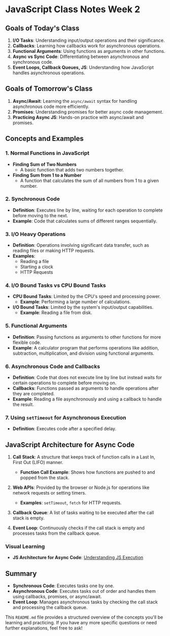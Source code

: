 # JavaScript Class Notes Week 2 

## Goals of Today's Class
1. **I/O Tasks**: Understanding input/output operations and their significance.
2. **Callbacks**: Learning how callbacks work for asynchronous operations.
3. **Functional Arguments**: Using functions as arguments in other functions.
4. **Async vs Sync Code**: Differentiating between asynchronous and synchronous code.
5. **Event Loops, Callback Queues, JS**: Understanding how JavaScript handles asynchronous operations.

## Goals of Tomorrow's Class
1. **Async/Await**: Learning the `async/await` syntax for handling asynchronous code more efficiently.
2. **Promises**: Understanding promises for better async code management.
3. **Practicing Async JS**: Hands-on practice with async/await and promises.

## Concepts and Examples

### 1. Normal Functions in JavaScript
- **Finding Sum of Two Numbers**
  - A basic function that adds two numbers together.
- **Finding Sum from 1 to a Number**
  - A function that calculates the sum of all numbers from 1 to a given number.

### 2. Synchronous Code
- **Definition**: Executes line by line, waiting for each operation to complete before moving to the next.
- **Example**: Code that calculates sums of different ranges sequentially.

### 3. I/O Heavy Operations
- **Definition**: Operations involving significant data transfer, such as reading files or making HTTP requests.
- **Examples**:
  - Reading a file
  - Starting a clock
  - HTTP Requests

### 4. I/O Bound Tasks vs CPU Bound Tasks
- **CPU Bound Tasks**: Limited by the CPU's speed and processing power.
  - **Example**: Performing a large number of calculations.
- **I/O Bound Tasks**: Limited by the system's input/output capabilities.
  - **Example**: Reading a file from disk.

### 5. Functional Arguments
- **Definition**: Passing functions as arguments to other functions for more flexible code.
- **Example**: A calculator program that performs operations like addition, subtraction, multiplication, and division using functional arguments.

### 6. Asynchronous Code and Callbacks
- **Definition**: Code that does not execute line by line but instead waits for certain operations to complete before moving on.
- **Callbacks**: Functions passed as arguments to handle operations after they are completed.
- **Example**: Reading a file asynchronously and using a callback to handle the result.

### 7. Using `setTimeout` for Asynchronous Execution
- **Definition**: Executes code after a specified delay.

## JavaScript Architecture for Async Code

1. **Call Stack**: A structure that keeps track of function calls in a Last In, First Out (LIFO) manner.
   - **Function Call Example**: Shows how functions are pushed to and popped from the stack.

2. **Web APIs**: Provided by the browser or Node.js for operations like network requests or setting timers.
   - **Examples**: `setTimeout`, `fetch` for HTTP requests.

3. **Callback Queue**: A list of tasks waiting to be executed after the call stack is empty.

4. **Event Loop**: Continuously checks if the call stack is empty and processes tasks from the callback queue.

### Visual Learning
- **JS Architecture for Async Code**: [Understanding JS Execution](http://latentflip.com/loupe/)

## Summary
- **Synchronous Code**: Executes tasks one by one.
- **Asynchronous Code**: Executes tasks out of order and handles them using callbacks, promises, or async/await.
- **Event Loop**: Manages asynchronous tasks by checking the call stack and processing the callback queue.

This `README.md` file provides a structured overview of the concepts you'll be learning and practicing. If you have any more specific questions or need further explanations, feel free to ask!
